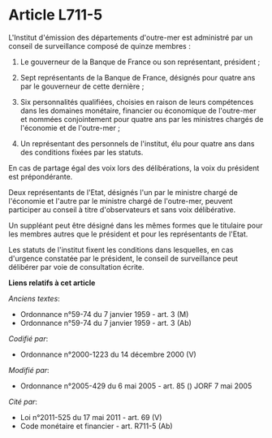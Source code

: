 # Article L711-5

L'Institut d'émission des départements d'outre-mer est administré par un conseil de surveillance composé de quinze membres :

1. Le gouverneur de la Banque de France ou son représentant, président ;

2. Sept représentants de la Banque de France, désignés pour quatre ans par le gouverneur de cette dernière ;

3. Six personnalités qualifiées, choisies en raison de leurs compétences dans les domaines monétaire, financier ou économique
de l'outre-mer et nommées conjointement pour quatre ans par les ministres chargés de l'économie et de l'outre-mer ;

4. Un représentant des personnels de l'institut, élu pour quatre ans dans des conditions fixées par les statuts.

En cas de partage égal des voix lors des délibérations, la voix du président est prépondérante.

Deux représentants de l'Etat, désignés l'un par le ministre chargé de l'économie et l'autre par le ministre chargé de
l'outre-mer, peuvent participer au conseil à titre d'observateurs et sans voix délibérative.

Un suppléant peut être désigné dans les mêmes formes que le titulaire pour les membres autres que le président et pour les
représentants de l'Etat.

Les statuts de l'institut fixent les conditions dans lesquelles, en cas d'urgence constatée par le président, le conseil de
surveillance peut délibérer par voie de consultation écrite.

**Liens relatifs à cet article**

_Anciens textes_:

  - Ordonnance n°59-74 du 7 janvier 1959 - art. 3 (M)
  - Ordonnance n°59-74 du 7 janvier 1959 - art. 3 (Ab)

_Codifié par_:

  - Ordonnance n°2000-1223 du 14 décembre 2000 (V)

_Modifié par_:

  - Ordonnance n°2005-429 du 6 mai 2005 - art. 85 () JORF 7 mai 2005

_Cité par_:

  - Loi n°2011-525 du 17 mai 2011 - art. 69 (V)
  - Code monétaire et financier - art. R711-5 (Ab)
